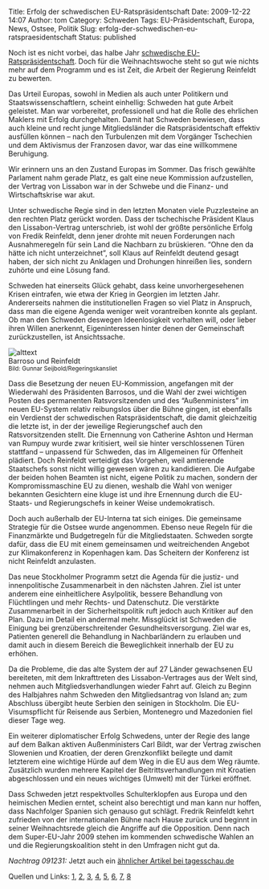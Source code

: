 Title: Erfolg der schwedischen EU-Ratspräsidentschaft
Date: 2009-12-22 14:07
Author: tom
Category: Schweden
Tags: EU-Präsidentschaft, Europa, News, Ostsee, Politik
Slug: erfolg-der-schwedischen-eu-ratspraesidentschaft
Status: published

Noch ist es nicht vorbei, das halbe Jahr [schwedische
EU-Ratspräsidentschaft](http://www.se2009.eu/). Doch für die
Weihnachtswoche steht so gut wie nichts mehr auf dem Programm und es ist
Zeit, die Arbeit der Regierung Reinfeldt zu bewerten.

Das Urteil Europas, sowohl in Medien als auch unter Politikern und
Staatswissenschaftlern, scheint einhellig: Schweden hat gute Arbeit
geleistet. Man war vorbereitet, professionell und hat die Rolle des
ehrlichen Maklers mit Erfolg durchgehalten. Damit hat Schweden bewiesen,
dass auch kleine und recht junge Mitgliedsländer die Ratspräsidentschaft
effektiv ausfüllen können – nach den Turbulenzen mit dem Vorgänger
Tschechien und dem Aktivismus der Franzosen davor, war das eine
willkommene Beruhigung.

Wir erinnern uns an den Zustand Europas im Sommer. Das frisch gewählte
Parlament nahm gerade Platz, es galt eine neue Kommission aufzustellen,
der Vertrag von Lissabon war in der Schwebe und die Finanz- und
Wirtschaftskrise war akut.

Unter schwedische Regie sind in den letzten Monaten viele Puzzlesteine
an den rechten Platz gerückt worden. Dass der tschechische Präsident
Klaus den Lissabon-Vertrag unterschrieb, ist wohl der größte persönliche
Erfolg von Fredik Reinfeldt, denn jener drohte mit neuen Forderungen
nach Ausnahmeregeln für sein Land die Nachbarn zu brüskieren. “Ohne den
da hätte ich nicht unterzeichnet”, soll Klaus auf Reinfeldt deutend
gesagt haben, der sich nicht zu Anklagen und Drohungen hinreißen lies,
sondern zuhörte und eine Lösung fand.

Schweden hat einerseits Glück gehabt, dass keine unvorhergesehenen
Krisen eintrafen, wie etwa der Krieg in Georgien im letzten Jahr.
Andererseits nahmen die institutionellen Fragen so viel Platz in
Anspruch, dass man die eigene Agenda weniger weit vorantreiben konnte
als geplant. Ob man den Schweden deswegen Ideenlosigkeit vorhalten will,
oder lieber ihren Willen anerkennt, Eigeninteressen hinter denen der
Gemeinschaft zurückzustellen, ist Ansichtssache.

<div class="figure left">

![alttext](/pic/reinfeldt_barroso.jpg)  
Barroso und Reinfeldt  
<small>Bild: Gunnar Seijbold/Regeringskansliet</small>

</div>

Dass die Besetzung der neuen EU-Kommission, angefangen mit der
Wiederwahl des Präsidenten Barrosos, und die Wahl der zwei wichtigen
Posten des permanenten Ratsvorsitzenden und des “Außenministers” im
neuen EU-System relativ reibungslos über die Bühne gingen, ist ebenfalls
ein Verdienst der schwedischen Ratspräsidentschaft, die damit
gleichzeitig die letzte ist, in der der jeweilige Regierungschef auch
den Ratsvorsitzenden stellt. Die Ernennung von Catherine Ashton und
Herman van Rumpuy wurde zwar kritisiert, weil sie hinter verschlossenen
Türen stattfand – unpassend für Schweden, das im Allgemeinen für
Offenheit plädiert. Doch Reinfeldt verteidigt das Vorgehen, weil
amtierende Staatschefs sonst nicht willig gewesen wären zu kandidieren.
Die Aufgabe der beiden hohen Beamten ist nicht, eigene Politik zu
machen, sondern der Kompromissmaschine EU zu dienen, weshalb die Wahl
von weniger bekannten Gesichtern eine kluge ist und ihre Ernennung durch
die EU-Staats- und Regierungschefs in keiner Weise undemokratisch.

Doch auch außerhalb der EU-Interna tat sich einiges. Die gemeinsame
Strategie für die Ostsee wurde angenommen. Ebenso neue Regeln für die
Finanzmärkte und Budgetregeln für die Mitgliedstaaten. Schweden sorgte
dafür, dass die EU mit einem gemeinsamen und weitreichenden Angebot zur
Klimakonferenz in Kopenhagen kam. Das Scheitern der Konferenz ist nicht
Reinfeldt anzulasten.

Das neue Stockholmer Programm setzt die Agenda für die justiz- und
innenpolitische Zusammenarbeit in den nächsten Jahren. Ziel ist unter
anderem eine einheitlichere Asylpolitik, bessere Behandlung von
Flüchtlingen und mehr Rechts- und Datenschutz. Die verstärkte
Zusammenarbeit in der Sicherheitspolitik ruft jedoch auch Kritiker auf
den Plan. Dazu im Detail ein andermal mehr. Missglückt ist Schweden die
Einigung bei grenzüberschreitender Gesundheitsversorgung. Ziel war es,
Patienten generell die Behandlung in Nachbarländern zu erlauben und
damit auch in diesem Bereich die Beweglichkeit innerhalb der EU zu
erhöhen.

Da die Probleme, die das alte System der auf 27 Länder gewachsenen EU
bereiteten, mit dem Inkrafttreten des Lissabon-Vertrages aus der Welt
sind, nehmen auch Mitgliedsverhandlungen wieder Fahrt auf. Gleich zu
Beginn des Halbjahres nahm Schweden den Mitgliedsantrag von Island an;
zum Abschluss übergibt heute Serbien den seinigen in Stockholm. Die
EU-Visumspflicht für Reisende aus Serbien, Montenegro und Mazedonien
fiel dieser Tage weg.

Ein weiterer diplomatischer Erfolg Schwedens, unter der Regie des lange
auf dem Balkan aktiven Außenministers Carl Bildt, war der Vertrag
zwischen Slowenien und Kroatien, der deren Grenzkonflikt beilegte und
damit letzterem eine wichtige Hürde auf dem Weg in die EU aus dem Weg
räumte. Zusätzlich wurden mehrere Kapitel der Beitrittsverhandlungen mit
Kroatien abgeschlossen und ein neues wichtiges (Umwelt) mit der Türkei
eröffnet.

Dass Schweden jetzt respektvolles Schulterklopfen aus Europa und den
heimischen Medien erntet, scheint also berechtigt und man kann nur
hoffen, dass Nachfolger Spanien sich genauso gut schlägt. Fredrik
Reinfeldt kehrt zufrieden von der internationalen Bühne nach Hause
zurück und beginnt in seiner Weihnachtsrede gleich die Angriffe auf die
Opposition. Denn nach dem Super-EU-Jahr 2009 stehen im kommenden
schwedische Wahlen an und die Regierungskoalition steht in den Umfragen
nicht gut da.

*Nachtrag 091231:* Jetzt auch ein [ähnlicher Artikel bei
tagesschau.de](http://www.tagesschau.de/ausland/ratspraesidentschaft102.html)

Quellen und Links:
[1](http://www.dn.se/fordjupning/europa2009/sveriges-betyg-effektivt-men-trist-1.1012918),
[2](http://www.dn.se/fordjupning/europa2009/sagt-om-ordforandeskapet-1.1012919),
[3](http://www.dn.se/fordjupning/europa2009/nastan-bara-berom-for-eu-ordforanden-sverige-1.1015147),
[4](http://www.svd.se/nyheter/politik/reinfeldt-far-godkant-som-eus-ledare_3974277.svd),
[5](http://www.dn.se/nyheter/valet2010/europa-pa-vag-fa-ny-roll-i-varlden-1.1017901),
[6](http://www.taz.de/1/politik/europa/artikel/1/schulterklopfen-fuer-die-schweden/),
[7](http://www.maerkischeallgemeine.de/cms/beitrag/11689147/492531/Drei-Balkan-Laender-bewerben-sich-Belgrad-klopft-an.html),
[8](http://www.se2009.eu/en/meetings_news/2009/12/16/what_has_the_presidency_achieved_so_far)

